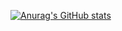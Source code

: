 [![Anurag's GitHub stats](https://github-readme-stats.vercel.app/api?username=vay1314&show_icons=true)](https://github.com/vay1314)

